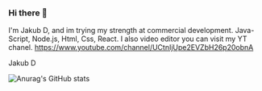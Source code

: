 ### Hi there 👋


I'm Jakub D, and im trying my strength at commercial development. Java-Script, Node.js, Html, Css, React. I also video editor you can visit my YT chanel. https://www.youtube.com/channel/UCtnIjUpe2EVZbH26p20obnA

Jakub D


![Anurag's GitHub stats](https://github-readme-stats.vercel.app/api?username=xmNuc&theme=tokyonight&hide=prs,issues,contribs)

